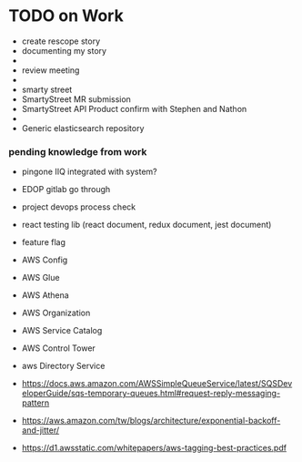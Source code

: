 # TODO on Work

- create rescope story
- documenting my story
-
- review meeting
-
- smarty street
- SmartyStreet MR submission
- SmartyStreet API Product confirm with Stephen and Nathon
-
- Generic elasticsearch repository

### pending knowledge from work

- pingone IIQ integrated with system?
- EDOP gitlab go through
- project devops process check
- react testing lib (react document, redux document, jest document)
- feature flag

- AWS Config
- AWS Glue
- AWS Athena
- AWS Organization
- AWS Service Catalog
- AWS Control Tower
- aws Directory Service
- <https://docs.aws.amazon.com/AWSSimpleQueueService/latest/SQSDeveloperGuide/sqs-temporary-queues.html#request-reply-messaging-pattern>
- <https://aws.amazon.com/tw/blogs/architecture/exponential-backoff-and-jitter/>
- <https://d1.awsstatic.com/whitepapers/aws-tagging-best-practices.pdf>

